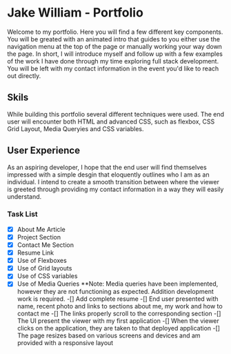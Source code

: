 # Jake William - Portfolio

Welcome to my portfolio. Here you will find a few different key components. You will be greated with an animated intro that guides to you either use the navigation menu at the top of the page or manually working your way down the page. In short, I will introduce myself and follow up with a few examples of the work I have done through my time exploring full stack development. You will be left with my contact information in the event you'd like to reach out directly.

## Skils

While building this portfolio several different techniques were used. The end user will encounter both HTML and advanced CSS, such as flexbox, CSS Grid Layout, Media Queryies and CSS variables. 

## User Experience

As an aspiring developer, I hope that the end user will find themselves impressed with a simple desgin that eloquently outlines who I am as an individual. I intend to create a smooth transition between where the viewer is greeted through providing my contact information in a way they will easily understand.

### Task List
-[x] About Me Article
-[x] Project Section
-[x] Contact Me Section
-[x] Resume Link
-[x] Use of Flexboxes
-[x] Use of Grid layouts
-[x] Use of CSS variables
-[x] Use of Media Queries
    **Note: Media queries have been implemented, however they are not functioning as expected. Addition development work is required.
-[] Add complete resume
-[] End user presented with name, recent photo and links to sections about me, my work and how to contact me
-[] The links properly scroll to the corresponding section
-[] The UI present the viewer with my first application
-[] When the viewer clicks on the application, they are taken to that deployed application
-[] The page resizes based on various screens and devices and am provided with a responsive layout